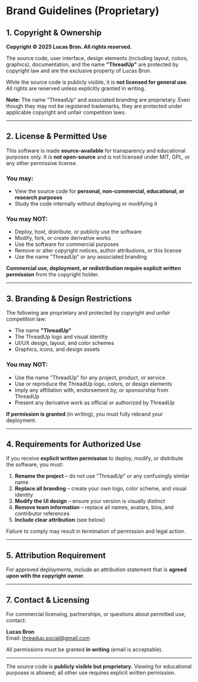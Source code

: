 # Brand Guidelines (Proprietary)

## 1. Copyright & Ownership

**Copyright © 2025 Lucas Bron. All rights reserved.**

The source code, user interface, design elements (including layout, colors, graphics), documentation, and the name **"ThreadUp"** are protected by copyright law and are the exclusive property of Lucas Bron.

While the source code is publicly visible, it is **not licensed for general use**. All rights are reserved unless explicitly granted in writing.

**Note:** The name "ThreadUp" and associated branding are proprietary. Even though they may not be registered trademarks, they are protected under applicable copyright and unfair competition laws.

---

## 2. License & Permitted Use

This software is made **source-available** for transparency and educational purposes only. It is **not open-source** and is not licensed under MIT, GPL, or any other permissive license.

### You may:

- View the source code for **personal, non-commercial, educational, or research purposes**
- Study the code internally without deploying or modifying it

### You may NOT:

- Deploy, host, distribute, or publicly use the software
- Modify, fork, or create derivative works
- Use the software for commercial purposes
- Remove or alter copyright notices, author attributions, or this license
- Use the name "ThreadUp" or any associated branding

**Commercial use, deployment, or redistribution require explicit written permission** from the copyright holder.

---

## 3. Branding & Design Restrictions

The following are proprietary and protected by copyright and unfair competition law:

- The name **"ThreadUp"**
- The ThreadUp logo and visual identity
- UI/UX design, layout, and color schemes
- Graphics, icons, and design assets

### You may NOT:

- Use the name "ThreadUp" for any project, product, or service
- Use or reproduce the ThreadUp logo, colors, or design elements
- Imply any affiliation with, endorsement by, or sponsorship from ThreadUp
- Present any derivative work as official or authorized by ThreadUp

**If permission is granted** (in writing), you must fully rebrand your deployment.

---

## 4. Requirements for Authorized Use

If you receive **explicit written permission** to deploy, modify, or distribute the software, you must:

1. **Rename the project** – do not use "ThreadUp" or any confusingly similar name
2. **Replace all branding** – create your own logo, color scheme, and visual identity
3. **Modify the UI design** – ensure your version is visually distinct
4. **Remove team information** – replace all names, avatars, bios, and contributor references
5. **Include clear attribution** (see below)

Failure to comply may result in termination of permission and legal action.

---

## 5. Attribution Requirement

For approved deployments, include an attribution statement that is **agreed upon with the copyright owner**.

---

## 7. Contact & Licensing

For commercial licensing, partnerships, or questions about permitted use, contact:

**Lucas Bron**  
Email: threadup.social@gmail.com

All permissions must be granted **in writing** (email is acceptable).

---

The source code is **publicly visible but proprietary**. Viewing for educational purposes is allowed; all other use requires explicit written permission.
